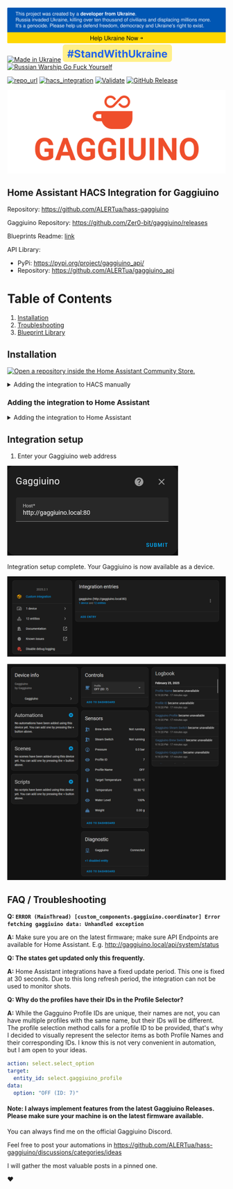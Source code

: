 [![Stand With Ukraine](https://raw.githubusercontent.com/vshymanskyy/StandWithUkraine/main/banner-direct-single.svg)](https://stand-with-ukraine.pp.ua)
[![Made in Ukraine](https://img.shields.io/badge/made_in-Ukraine-ffd700.svg?labelColor=0057b7)](https://stand-with-ukraine.pp.ua)
[![Stand With Ukraine](https://raw.githubusercontent.com/vshymanskyy/StandWithUkraine/main/badges/StandWithUkraine.svg)](https://stand-with-ukraine.pp.ua)
[![Russian Warship Go Fuck Yourself](https://raw.githubusercontent.com/vshymanskyy/StandWithUkraine/main/badges/RussianWarship.svg)](https://stand-with-ukraine.pp.ua)

[![repo_url](https://img.shields.io/badge/GitHub-grey?logo=github&logoColor=white)](https://github.com/ALERTua/hass-gaggiuino)
[![hacs_integration](https://img.shields.io/badge/HACS-Integration-blue.svg)](https://my.home-assistant.io/redirect/hacs_repository/?owner=ALERTua&repository=hass-gaggiuino&category=Integration)
[![Validate](https://github.com/ALERTua/hass-gaggiuino/actions/workflows/validate.yml/badge.svg)](https://github.com/ALERTua/hass-gaggiuino/actions/workflows/validate.yml)
[![GitHub Release](https://img.shields.io/github/v/release/ALERTua/hass-gaggiuino)](https://github.com/ALERTua/hass-gaggiuino/releases)


![](/images/logo.png)

Home Assistant HACS Integration for Gaggiuino
---------------------------
Repository: https://github.com/ALERTua/hass-gaggiuino

Gaggiuino Repository: https://github.com/Zer0-bit/gaggiuino/releases

Blueprints Readme: [link](/blueprints/BLUEPRINTS.md)

API Library:
- PyPi: https://pypi.org/project/gaggiuino_api/
- Repository: https://github.com/ALERTua/gaggiuino_api

# Table of Contents
1. [Installation](#installation)
2. [Troubleshooting](#faq--troubleshooting)
3. [Blueprint Library](/blueprints/README.md)

## Installation

[![Open a repository inside the Home Assistant Community Store.](https://my.home-assistant.io/badges/hacs_repository.svg)](https://my.home-assistant.io/redirect/hacs_repository/?owner=ALERTua&repository=hass-gaggiuino&category=Integration)
<details><summary> Adding the integration to HACS manually </summary>

1. Add HACS Custom Repository for this project

![img](/images/15_HACS_add_repo.png)

2. The integration can now be found in the HACS Community Store

![img](/images/16_HACS_repo_added.png)

3. Open the integration in the HACS Community Store
and download it using the corresponding button in the lower right corner.

![img](/images/17_HACS_select_repo.png)

4. Restart your Home Assistant

</details>

### Adding the integration to Home Assistant

<details><summary> Adding the integration to Home Assistant </summary>

5. Open your Settings→Devices&Services, press Add Integration button in the lower right corner,
search for this integration, and select it.

![img](/images/25_add_integration.png)

</details>

## Integration setup

1. Enter your Gaggiuino web address

![img](/images/26_config_flow.png)

Integration setup complete. Your Gaggiuino is now available as a device.

![img](/images/35_integration_entries.png)

![img](/images/45_integration_device.png)

## FAQ / Troubleshooting

**Q: `ERROR (MainThread) [custom_components.gaggiuino.coordinator] Error fetching gaggiuino data: Unhandled exception`**

**A:** Make sure you are on the latest firmware; make sure API Endpoints are available for Home Assistant.
E.g. http://gaggiuino.local/api/system/status


**Q: The states get updated only this frequently.**

**A:** Home Assistant integrations have a fixed update period. This one is fixed at 30 seconds. Due to this long refresh period, the integration can not be used to monitor shots.


**Q: Why do the profiles have their IDs in the Profile Selector?**

**A:** While the Gagguino Profile IDs are unique, their names are not, you can have multiple profiles with the same name, but their IDs will be different. The profile selection method calls for a profile ID to be provided, that's why I decided to visually represent the selector items as both Profile Names and their corresponding IDs. I know this is not very convenient in automation, but I am open to your ideas.
```yaml
action: select.select_option
target:
  entity_id: select.gaggiuino_profile
data:
  option: "OFF (ID: 7)"
```

#### Note: I always implement features from the latest Gaggiuino Releases. Please make sure your machine is on the latest firmware available.

You can always find me on the official Gaggiuino Discord.

Feel free to post your automations in https://github.com/ALERTua/hass-gaggiuino/discussions/categories/ideas

I will gather the most valuable posts in a pinned one.

❤️
